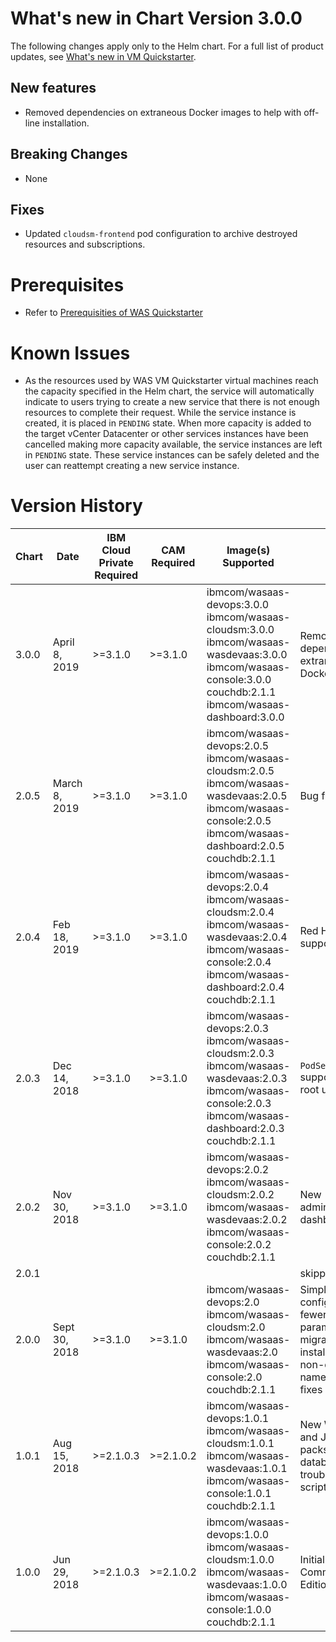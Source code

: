# What's new in Chart Version 3.0.0

The following changes apply only to the Helm chart. For a full list of product updates, see [What's new in VM Quickstarter](https://www.ibm.com/support/knowledgecenter/SSTF9X/about-whats-new.html).

## New features
  - Removed dependencies on extraneous Docker images to help with off-line installation.

## Breaking Changes
  - None

## Fixes
  - Updated `cloudsm-frontend` pod configuration to archive destroyed resources and subscriptions.

# Prerequisites
  - Refer to [Prerequisities of WAS Quickstarter](http://ibm.biz/WASQuickstarterPrerequisites)

# Known Issues
  - As the resources used by WAS VM Quickstarter virtual machines reach the capacity specified in the Helm chart, the service will automatically indicate to users trying to create a new service that there is not enough resources to complete their request.   While the service instance is created, it is placed in `PENDING` state.  When more capacity is added to the target vCenter Datacenter or other services instances have been cancelled making more capacity available, the service instances are left in `PENDING` state.  These service instances can be safely deleted and the user can reattempt creating a new service instance.

# Version History

| Chart | Date | IBM Cloud Private Required | CAM Required | Image(s) Supported |  Details |
| ----- | ---- | ------------ | ------------------ | ---------------- | ------- |
| 3.0.0 | April 8, 2019  | >=3.1.0 | >=3.1.0 | ibmcom/wasaas-devops:3.0.0 ibmcom/wasaas-cloudsm:3.0.0 ibmcom/wasaas-wasdevaas:3.0.0 ibmcom/wasaas-console:3.0.0 couchdb:2.1.1 ibmcom/wasaas-dashboard:3.0.0 | Removed dependencies on extraneous Docker images. |
| 2.0.5 | March 8, 2019 | >=3.1.0 | >=3.1.0 | ibmcom/wasaas-devops:2.0.5 ibmcom/wasaas-cloudsm:2.0.5 ibmcom/wasaas-wasdevaas:2.0.5 ibmcom/wasaas-console:2.0.5 ibmcom/wasaas-dashboard:2.0.5 couchdb:2.1.1 | Bug fixes. |
| 2.0.4 | Feb 18, 2019 | >=3.1.0 | >=3.1.0 | ibmcom/wasaas-devops:2.0.4 ibmcom/wasaas-cloudsm:2.0.4 ibmcom/wasaas-wasdevaas:2.0.4 ibmcom/wasaas-console:2.0.4 ibmcom/wasaas-dashboard:2.0.4 couchdb:2.1.1 | Red Hat Satellite support. |
| 2.0.3 | Dec 14, 2018 | >=3.1.0 | >=3.1.0 | ibmcom/wasaas-devops:2.0.3 ibmcom/wasaas-cloudsm:2.0.3 ibmcom/wasaas-wasdevaas:2.0.3 ibmcom/wasaas-console:2.0.3 ibmcom/wasaas-dashboard:2.0.3 couchdb:2.1.1 | `PodSecurityPolicy` support and non-root updates. |
| 2.0.2 | Nov 30, 2018 | >=3.1.0 | >=3.1.0 | ibmcom/wasaas-devops:2.0.2 ibmcom/wasaas-cloudsm:2.0.2 ibmcom/wasaas-wasdevaas:2.0.2 ibmcom/wasaas-console:2.0.2 couchdb:2.1.1 | New administrative dashboard. |
| 2.0.1 | | | | | skipped |
| 2.0.0 | Sept 30, 2018 | >=3.1.0 | >=3.1.0 | ibmcom/wasaas-devops:2.0 ibmcom/wasaas-cloudsm:2.0 ibmcom/wasaas-wasdevaas:2.0 ibmcom/wasaas-console:2.0 couchdb:2.1.1 | Simplified configuration - fewer config parameters, migration support, installation in non-default namespace, bug fixes |
| 1.0.1 | Aug 15, 2018  | >=2.1.0.3 | >=2.1.0.2 | ibmcom/wasaas-devops:1.0.1 ibmcom/wasaas-cloudsm:1.0.1 ibmcom/wasaas-wasdevaas:1.0.1 ibmcom/wasaas-console:1.0.1 couchdb:2.1.1 | New WebSphere and Java fix packs and database troubleshooting script, plus fixes. |
| 1.0.0 | Jun 29, 2018  | >=2.1.0.3 | >=2.1.0.2 |  ibmcom/wasaas-devops:1.0.0 ibmcom/wasaas-cloudsm:1.0.0 ibmcom/wasaas-wasdevaas:1.0.0 ibmcom/wasaas-console:1.0.0 couchdb:2.1.1 | Initial Delivery of Community Edition. |
